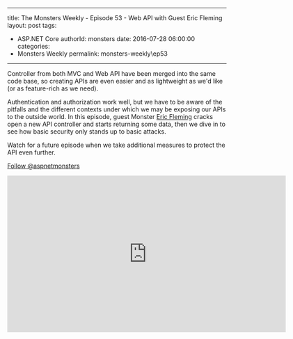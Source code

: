 
---
title: The Monsters Weekly - Episode 53 -  Web API with Guest Eric Fleming
layout: post
tags: 
  - ASP.NET Core
authorId: monsters
date: 2016-07-28 06:00:00
categories:
  - Monsters Weekly
permalink: monsters-weekly\ep53
---

<p>Controller from both MVC and Web API have been merged into the same code base, so creating APIs are even easier and as lightweight as we'd like (or as feature-rich as we need).</p><p>Authentication and authorization work well, but we have to be aware of the pitfalls and the different contexts under which we may be exposing our APIs to the outside world. In this episode, guest Monster <a href="https://twitter.com/efleming18" target="_blank">Eric Fleming</a> cracks open a new API controller and starts returning some data, then we dive in to see how basic security only stands up to basic attacks.&nbsp;</p><p>Watch for a future episode when we&nbsp;take additional measures to protect the API even further.</p><p><a class="twitter-follow-button" href="https://twitter.com/aspnetmonsters">Follow @aspnetmonsters</a></p> 


<iframe src='https://channel9.msdn.com/Series/aspnetmonsters/ASPNET-Monsters-53-Web-API-with-Guest-Eric-Fleming/player' width='640' height='360' allowFullScreen frameBorder='0'></iframe>
